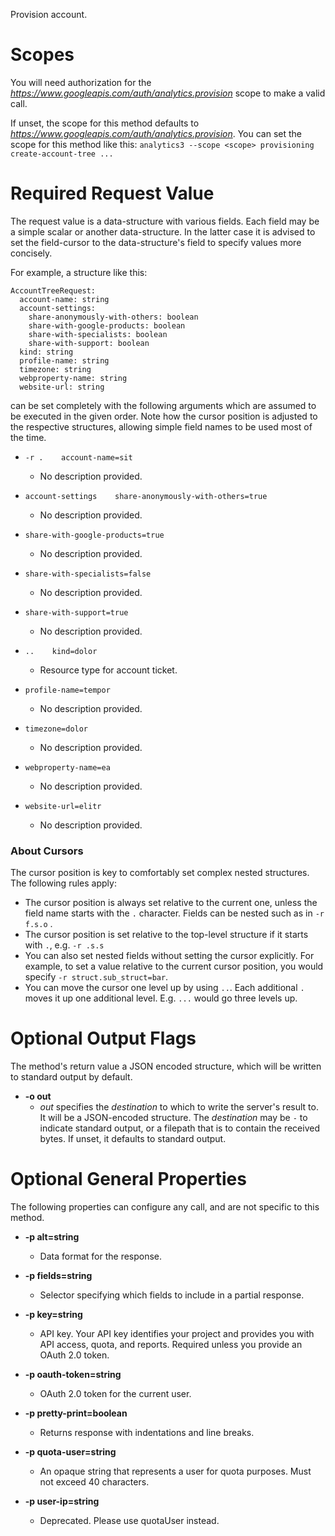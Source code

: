 Provision account.
# Scopes

You will need authorization for the *https://www.googleapis.com/auth/analytics.provision* scope to make a valid call.

If unset, the scope for this method defaults to *https://www.googleapis.com/auth/analytics.provision*.
You can set the scope for this method like this: `analytics3 --scope <scope> provisioning create-account-tree ...`
# Required Request Value

The request value is a data-structure with various fields. Each field may be a simple scalar or another data-structure.
In the latter case it is advised to set the field-cursor to the data-structure's field to specify values more concisely.

For example, a structure like this:
```
AccountTreeRequest:
  account-name: string
  account-settings:
    share-anonymously-with-others: boolean
    share-with-google-products: boolean
    share-with-specialists: boolean
    share-with-support: boolean
  kind: string
  profile-name: string
  timezone: string
  webproperty-name: string
  website-url: string

```

can be set completely with the following arguments which are assumed to be executed in the given order. Note how the cursor position is adjusted to the respective structures, allowing simple field names to be used most of the time.

* `-r .    account-name=sit`
    - No description provided.
* `account-settings    share-anonymously-with-others=true`
    - No description provided.
* `share-with-google-products=true`
    - No description provided.
* `share-with-specialists=false`
    - No description provided.
* `share-with-support=true`
    - No description provided.

* `..    kind=dolor`
    - Resource type for account ticket.
* `profile-name=tempor`
    - No description provided.
* `timezone=dolor`
    - No description provided.
* `webproperty-name=ea`
    - No description provided.
* `website-url=elitr`
    - No description provided.


### About Cursors

The cursor position is key to comfortably set complex nested structures. The following rules apply:

* The cursor position is always set relative to the current one, unless the field name starts with the `.` character. Fields can be nested such as in `-r f.s.o` .
* The cursor position is set relative to the top-level structure if it starts with `.`, e.g. `-r .s.s`
* You can also set nested fields without setting the cursor explicitly. For example, to set a value relative to the current cursor position, you would specify `-r struct.sub_struct=bar`.
* You can move the cursor one level up by using `..`. Each additional `.` moves it up one additional level. E.g. `...` would go three levels up.


# Optional Output Flags

The method's return value a JSON encoded structure, which will be written to standard output by default.

* **-o out**
    - *out* specifies the *destination* to which to write the server's result to.
      It will be a JSON-encoded structure.
      The *destination* may be `-` to indicate standard output, or a filepath that is to contain the received bytes.
      If unset, it defaults to standard output.
# Optional General Properties

The following properties can configure any call, and are not specific to this method.

* **-p alt=string**
    - Data format for the response.

* **-p fields=string**
    - Selector specifying which fields to include in a partial response.

* **-p key=string**
    - API key. Your API key identifies your project and provides you with API access, quota, and reports. Required unless you provide an OAuth 2.0 token.

* **-p oauth-token=string**
    - OAuth 2.0 token for the current user.

* **-p pretty-print=boolean**
    - Returns response with indentations and line breaks.

* **-p quota-user=string**
    - An opaque string that represents a user for quota purposes. Must not exceed 40 characters.

* **-p user-ip=string**
    - Deprecated. Please use quotaUser instead.

